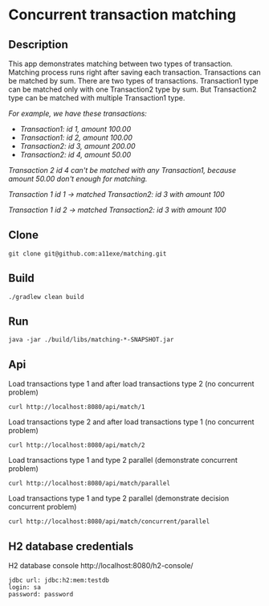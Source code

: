 # Concurrent transaction matching

## Description
This app demonstrates matching between two types of transaction.
Matching process runs right after saving each transaction.
Transactions can be matched by sum. 
There are two types of transactions. 
Transaction1 type can be matched only with one Transaction2 type by sum.
But Transaction2 type can be matched with multiple Transaction1 type.


*For example, we have these transactions:*

- *Transaction1: id 1, amount 100.00*
- *Transaction1: id 2, amount 100.00*
- *Transaction2: id 3, amount 200.00*
- *Transaction2: id 4, amount 50.00*

*Transaction 2 id 4 can't be matched with any Transaction1, because amount 50.00 don't enough for matching.*

*Transaction 1 id 1 -> matched Transaction2: id 3 with amount 100*

*Transaction 1 id 2 -> matched Transaction2: id 3 with amount 100*

## Clone
 ```git clone git@github.com:a11exe/matching.git```

## Build
    ./gradlew clean build

## Run
    java -jar ./build/libs/matching-*-SNAPSHOT.jar

## Api
Load transactions type 1 and after load transactions type 2 (no concurrent problem)

```curl http://localhost:8080/api/match/1```

Load transactions type 2 and after load transactions type 1 (no concurrent problem)

```curl http://localhost:8080/api/match/2```

Load transactions type 1 and type 2 parallel (demonstrate concurrent problem)

```curl http://localhost:8080/api/match/parallel```

Load transactions type 1 and type 2 parallel (demonstrate decision concurrent problem)

```curl http://localhost:8080/api/match/concurrent/parallel```

## H2 database credentials
H2 database console http://localhost:8080/h2-console/
```
jdbc url: jdbc:h2:mem:testdb
login: sa
password: password
```